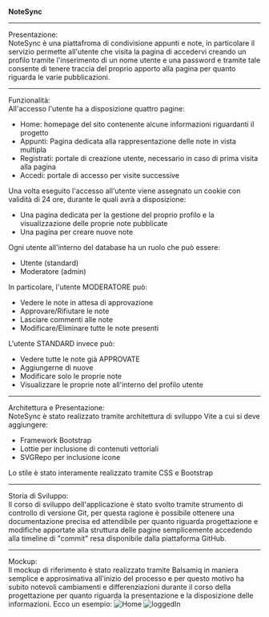 **NoteSync**

------------------------------------------------------------------------------------------------------------------------------------------------------------------------

Presentazione:<br>
NoteSync è una piattafroma di condivisione appunti e note, in particolare il servizio permette all'utente che visita la pagina di accedervi creando un profilo tramite l'inserimento di un nome utente e una password e tramite tale consente di tenere traccia del proprio apporto alla pagina per quanto riguarda le varie pubblicazioni.

------------------------------------------------------------------------------------------------------------------------------------------------------------------------

Funzionalità:<br>
All'accesso l'utente ha a disposizione quattro pagine:
- Home: homepage del sito contenente alcune informazioni riguardanti il progetto
- Appunti: Pagina dedicata alla rappresentazione delle note in vista multipla
- Registrati: portale di creazione utente, necessario in caso di prima visita alla pagina
- Accedi: portale di accesso per visite successive

Una volta eseguito l'accesso all'utente viene assegnato un cookie con validità di 24 ore, durante le quali avrà a disposizione:
- Una pagina dedicata per la gestione del proprio profilo e la visualizzazione delle proprie note pubblicate
- Una pagina per creare nuove note

Ogni utente all'interno del database ha un ruolo che può essere:
- Utente (standard)
- Moderatore (admin)

In particolare, l'utente MODERATORE può:
- Vedere le note in attesa di approvazione
- Approvare/Rifiutare le note
- Lasciare commenti alle note
- Modificare/Eliminare tutte le note presenti

L'utente STANDARD invece può:
- Vedere tutte le note già APPROVATE
- Aggiungerne di nuove
- Modificare solo le proprie note
- Visualizzare le proprie note all'interno del profilo utente

------------------------------------------------------------------------------------------------------------------------------------------------------------------------

Architettura e Presentazione:<br>
NoteSync è stato realizzato tramite architettura di sviluppo Vite a cui si deve aggiungere:
- Framework Bootstrap
- Lottie per inclusione di contenuti vettoriali
- SVGRepo per inclusione icone

Lo stile è stato interamente realizzato tramite CSS e Bootstrap

------------------------------------------------------------------------------------------------------------------------------------------------------------------------

Storia di Sviluppo:<br>
Il corso di sviluppo dell'applicazione è stato svolto tramite strumento di controllo di versione Git, per questa ragione è possibile ottenere una documentazione precisa ed attendibile per quanto riguarda progettazione e modifiche apportate alla struttura delle pagine semplicemente accedendo alla timeline di "commit" resa disponibile dalla piattaforma GitHub.

------------------------------------------------------------------------------------------------------------------------------------------------------------------------

Mockup:<br>
Il mockup di riferimento è stato realizzato tramite Balsamiq in maniera semplice e approsimativa all'inizio del processo e per questo motivo ha subito notevoli cambiamenti e differenziazioni durante il corso della progettazione per quanto riguarda la presentazione e la disposizione delle informazioni. Ecco un esempio:
![Home](https://github.com/filippo16/ProgettoWeb/assets/145445359/8d38f9e8-c1a9-4293-baac-18c149614fd1)
![loggedIn](https://github.com/filippo16/ProgettoWeb/assets/145445359/40733e65-768d-4398-8f45-65112421093e)


